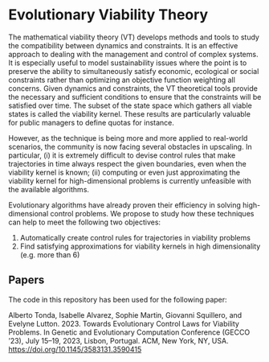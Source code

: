 # Evolutionary Viability Theory
The mathematical viability theory (VT) develops methods and tools to study the compatibility between dynamics and constraints. It is an effective approach to dealing with the management and control of complex systems. It is especially useful to model sustainability issues where the point is to preserve the ability to simultaneously satisfy economic, ecological or social constraints rather than optimizing an objective function weighting all concerns. Given dynamics and constraints, the VT theoretical tools provide the necessary and sufficient conditions to ensure that the constraints will be satisfied over time. The subset of the state space which gathers all viable states is called the viability kernel. These results are particularly valuable for public managers to define quotas for instance.

However, as the technique is being more and more applied to real-world scenarios, the community is now facing several obstacles in upscaling. In particular, (i) it is extremely difficult to devise control rules that make trajectories in time always respect the given boundaries, even when the viability kernel is known; (ii) computing or even just approximating the viability kernel for high-dimensional problems is currently unfeasible with the available algorithms.

Evolutionary algorithms have already proven their efficiency in solving high-dimensional control problems. We propose to study how these techniques can help to meet the following two objectives:

1. Automatically create control rules for trajectories in viability problems
2. Find satisfying approximations for viability kernels in high dimensionality (e.g. more than 6)

## Papers
The code in this repository has been used for the following paper:

Alberto Tonda, Isabelle Alvarez, Sophie Martin, Giovanni Squillero, and Evelyne Lutton. 2023. Towards Evolutionary Control Laws for Viability Problems. In Genetic and Evolutionary Computation Conference (GECCO ’23), July 15–19, 2023, Lisbon, Portugal. ACM, New York, NY, USA. https://doi.org/10.1145/3583131.3590415
